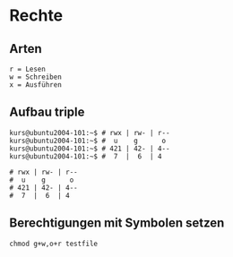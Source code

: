 # Rechte 

## Arten 

```
r = Lesen 
w = Schreiben
x = Ausführen 
```

## Aufbau triple 

```
kurs@ubuntu2004-101:~$ # rwx | rw- | r--
kurs@ubuntu2004-101:~$ #  u    g      o
kurs@ubuntu2004-101:~$ # 421 | 42- | 4--
kurs@ubuntu2004-101:~$ #  7  |  6  | 4

# rwx | rw- | r--
#  u    g      o
# 421 | 42- | 4--
#  7  |  6  | 4
```

## Berechtigungen mit Symbolen setzen 

```
chmod g+w,o+r testfile
```

